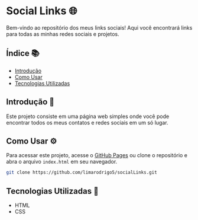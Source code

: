 # Social Links 🌐

Bem-vindo ao repositório dos meus links sociais! Aqui você encontrará links para todas as minhas redes sociais e projetos.

## Índice 📚

- [Introdução](#introdução-)
- [Como Usar](#como-usar-)
- [Tecnologias Utilizadas](#tecnologias-utilizadas-)

## Introdução 👋

Este projeto consiste em uma página web simples onde você pode encontrar todos os meus contatos e redes sociais em um só lugar.

## Como Usar ⚙️

Para acessar este projeto, acesse o [GitHub Pages](https://limarodrigo5.github.io/socialLinks/) ou clone o repositório e abra o arquivo `index.html` em seu navegador.

```bash
git clone https://github.com/limarodrigo5/socialLinks.git
```	

## Tecnologias Utilizadas 🧰

- HTML
- CSS

